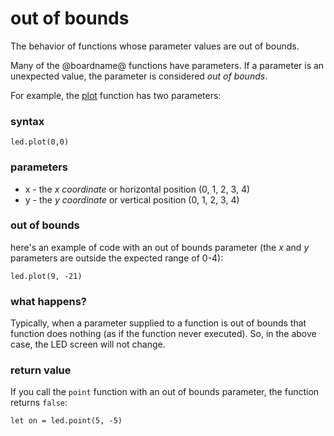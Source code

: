# out of bounds

The behavior of functions whose parameter values are out of bounds.

Many of the @boardname@ functions have parameters. If a parameter is an unexpected value, the parameter is considered *out of bounds*.

For example, the [plot](/reference/led/plot) function has two parameters:

### syntax

```sig
led.plot(0,0)
```

### parameters

* x - the *x coordinate* or horizontal position (0, 1, 2, 3, 4)
* y - the *y coordinate* or vertical position (0, 1, 2, 3, 4)

### out of bounds

here's an example of code with an out of bounds parameter (the *x* and *y* parameters are outside the expected range of 0-4):

```blocks
led.plot(9, -21)
```

### what happens?

Typically, when a parameter supplied to a function is out of bounds that function does nothing (as if the function never executed). So, in the above case, the LED screen will not change.

### return value

If you call the `point` function with an out of bounds parameter, the function returns `false`:

```blocks
let on = led.point(5, -5)
```